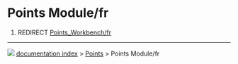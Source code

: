 # Points Module/fr
1.  REDIRECT [Points_Workbench/fr](Points_Workbench/fr.md)



---
![](images/Button_right.svg) [documentation index](../README.md) > [Points](Points_Workbench.md) > Points Module/fr
